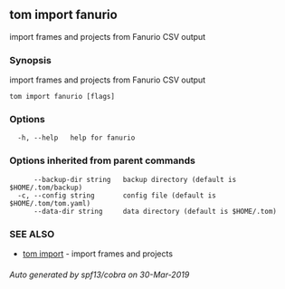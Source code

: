 ## tom import fanurio

import frames and projects from Fanurio CSV output

### Synopsis

import frames and projects from Fanurio CSV output

```
tom import fanurio [flags]
```

### Options

```
  -h, --help   help for fanurio
```

### Options inherited from parent commands

```
      --backup-dir string   backup directory (default is $HOME/.tom/backup)
  -c, --config string       config file (default is $HOME/.tom/tom.yaml)
      --data-dir string     data directory (default is $HOME/.tom)
```

### SEE ALSO

* [tom import](tom_import.md)	 - import frames and projects

###### Auto generated by spf13/cobra on 30-Mar-2019
